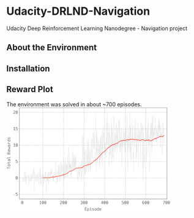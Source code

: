 # Udacity-DRLND-Navigation
Udacity Deep Reinforcement Learning Nanodegree - Navigation project

## About the Environment

## Installation

## Reward Plot
The environment was solved in about ~700 episodes.
<img src="/save/reward.png" width="85%">
